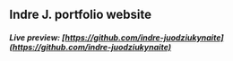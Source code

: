 ## Indre J. portfolio website

##### Live preview: [https://github.com/indre-juodziukynaite](https://github.com/indre-juodziukynaite)